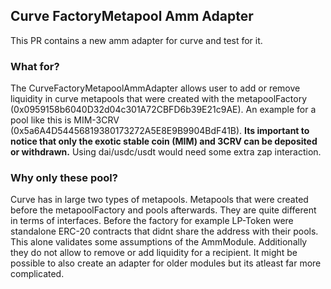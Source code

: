 ## Curve FactoryMetapool Amm Adapter
This PR contains a new amm adapter for curve and test for it.

### What for?
The CurveFactoryMetapoolAmmAdapter allows user to add or remove liquidity in curve metapools that were created with the metapoolFactory (0x0959158b6040D32d04c301A72CBFD6b39E21c9AE). An example for a pool like this is MIM-3CRV (0x5a6A4D54456819380173272A5E8E9B9904BdF41B). <b>Its important to notice that only the exotic stable coin (MIM) and 3CRV can be deposited or withdrawn.</b> Using dai/usdc/usdt would need some extra zap interaction.  

### Why only these pool?
Curve has in large two types of metapools. Metapools that were created before the metapoolFactory and pools afterwards. They are quite different in terms of interfaces. Before the factory for example LP-Token were standalone ERC-20 contracts that didnt share the address with their pools. This alone validates some assumptions of the AmmModule. Additionally they do not allow to remove or add liquidity for a recipient.
It might be possible to also create an adapter for older modules but its atleast far more complicated.